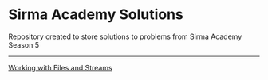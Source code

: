 # Sirma Academy Solutions
Repository created to store solutions to problems from Sirma Academy Season 5
***
[Working with Files and Streams](https://github.com/TedyIsBack/Sirma-Academy-Solutions/tree/main/StreamsAndFiles)


